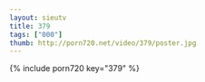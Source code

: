 ```yaml
--- 
layout: sieutv
title: 379
tags: ["000"]
thumb: http://porn720.net/video/379/poster.jpg
---
```

{% include porn720 key="379" %} 
